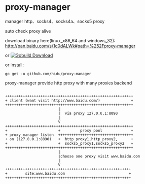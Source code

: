 proxy-manager
============

manager http、socks4、socks4a、socks5 proxy

auto check proxy alive  



download binary here(linux_x86_64 and windows_32): <http://pan.baidu.com/s/1c0dALWk#path=%252Fproxy-manager>  

or  [![Gobuild Download](http://gobuild.io/badge/github.com/hidu/proxy-manager/downloads.svg)](http://gobuild.io/github.com/hidu/proxy-manager)  

or install:
```
go get -u github.com/hidu/proxy-manager
```

proxy-manager provide http proxy with many proxies backend  

```

++++++++++++++++++++++++++++++++++++++++++++++++++++++++++  
+ client (want visit http://www.baidu.com/)              +  
++++++++++++++++++++++++++++++++++++++++++++++++++++++++++  
                        |  
                        |  via proxy 127.0.0.1:8090  
                        |  
                        V  
++++++++++++++++++++++++++++++++++++++++++++++++++++++++++  
+                       +         proxy pool             +  
+ proxy manager listen  ++++++++++++++++++++++++++++++++++  
+ on (127.0.0.1:8090)   +  http_proxy1,http_proxy2,      +  
+                       +  socks5_proxy1,socks5_proxy2   +  
++++++++++++++++++++++++++++++++++++++++++++++++++++++++++  
                        |  
                        |choose one proxy visit www.baidu.com  
                        |  
                        V  
+++++++++++++++++++++++++++++++++++++++++++++++++++++++++  
+        site:www.baidu.com                             +  
+++++++++++++++++++++++++++++++++++++++++++++++++++++++++  

```
